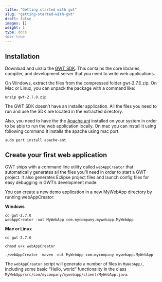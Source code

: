 ```yaml
---
title: "Getting started with gwt"
slug: "getting-started-with-gwt"
draft: false
images: []
weight: 1
type: docs
toc: true
---
```


## Installation
Download and unzip the [GWT SDK][1]. This contains the core libraries, compiler, and development server that you need to write web applications.

On Windows, extract the files from the compressed folder gwt-2.7.0.zip. On Mac or Linux, you can unpack the package with a command like:

    unzip gwt-2.7.0.zip

The GWT SDK doesn’t have an installer application. All the files you need to run and use the SDK are located in the extracted directory.

Also, you need to have the the [Apache ant][2] installed on your system in order to be able to run the web application locally. On mac you can install it using following command.It installs the apache using mac port.

 `sudo port install apache-ant`


  [1]: http://www.gwtproject.org/download.html
  [2]: http://ant.apache.org/manual/install.html

## Create your first web application
GWT ships with a command line utility called `webAppCreator` that automatically generates all the files you’ll need in order to start a GWT project. It also generates Eclipse project files and launch config files for easy debugging in GWT’s development mode.

You can create a new demo application in a new MyWebApp directory by running webAppCreator:

**Windows**

    cd gwt-2.7.0
    webAppCreator -out MyWebApp com.mycompany.mywebapp.MyWebApp

**Mac or Linux** 

    cd gwt-2.7.0
    
    chmod u+x webAppCreator
    
    ./webAppCreator -maven -out MyWebApp com.mycompany.mywebapp.MyWebApp

The `webAppCreator` script will generate a number of files in `MyWebApp/`, including some basic “Hello, world” functionality in the class `MyWebApp/src/com/mycompany/mywebapp/client/MyWebApp.java`. 

